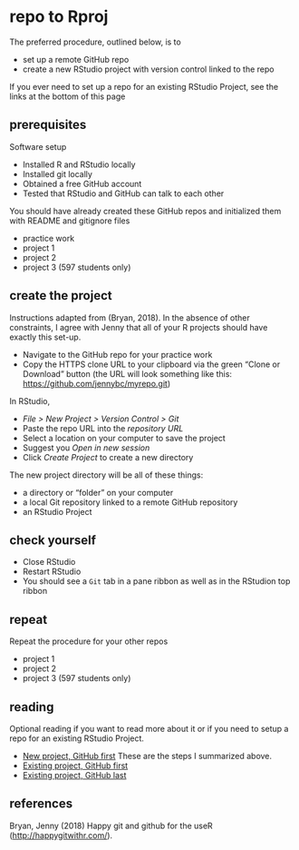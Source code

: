
# repo to Rproj

The preferred procedure, outlined below, is to

  - set up a remote GitHub repo
  - create a new RStudio project with version control linked to the repo

If you ever need to set up a repo for an existing RStudio Project, see
the links at the bottom of this page

## prerequisites

Software setup

  - Installed R and RStudio locally
  - Installed git locally
  - Obtained a free GitHub account
  - Tested that RStudio and GitHub can talk to each other

You should have already created these GitHub repos and initialized them
with README and gitignore files

  - practice work
  - project 1
  - project 2
  - project 3 (597 students only)

## create the project

Instructions adapted from (Bryan, 2018). In the absence of other
constraints, I agree with Jenny that all of your R projects should have
exactly this set-up.

  - Navigate to the GitHub repo for your practice work
  - Copy the HTTPS clone URL to your clipboard via the green “Clone or
    Download” button (the URL will look something like this:
    <https://github.com/jennybc/myrepo.git>)

In RStudio,

  - *File \> New Project \> Version Control \> Git*
  - Paste the repo URL into the *repository URL*  
  - Select a location on your computer to save the project  
  - Suggest you *Open in new session*
  - Click *Create Project* to create a new directory

The new project directory will be all of these things:

  - a directory or “folder” on your computer
  - a local Git repository linked to a remote GitHub repository
  - an RStudio Project

## check yourself

  - Close RStudio
  - Restart RStudio
  - You should see a `Git` tab in a pane ribbon as well as in the
    RStudion top ribbon

## repeat

Repeat the procedure for your other repos

  - project 1
  - project 2
  - project 3 (597 students only)

## reading

Optional reading if you want to read more about it or if you need to
setup a repo for an existing RStudio Project.

  - [New project, GitHub
    first](http://happygitwithr.com/new-github-first.html) These are the
    steps I summarized above.
  - [Existing project, GitHub
    first](http://happygitwithr.com/existing-github-first.html)
  - [Existing project, GitHub
    last](http://happygitwithr.com/existing-github-last.html)

## references

<!-- ## directories  -->

<!-- I suggest that you create a course directory (folder) with sub-folders as shown:  -->

<!--     me497_reproducible_research -->

<!--       |-- practice_work -->

<!--       |-- project_1 -->

<!--       `-- project_2 -->

<!-- For 597 students, I suggest:  -->

<!--     me597_reproducible_research -->

<!--       |-- practice_work -->

<!--       |-- project_1 -->

<!--       |-- project_2 -->

<!--       `-- project_3 -->

<!-- Each subfolder will become a separate R project. To create an R project for `practice_work` -->

<!-- - Open RStudio. *File menu > New Project > Existing Directory*. Use the Browse button to find the `practice_work` folder you just created, then *Select > Create Project*.  -->

<!-- - In the future, repeat the steps to create R projects for each of your reproducibility projects.  -->

<!-- - In practice, you would create an R project for any specific piece of work that creates one or more reports, for example, an article, a contract, a workshop, a course---whatever you wish to define as a project.  -->

<!-- ## test it  -->

<!-- - Close RStudio  -->

<!-- - Open RStudio. No error statements should appear (we hope).  -->

<!-- - If an RStudio project is open, *File > Close Project*. No errors?  -->

<!-- - Open an RStudio project with *File > Open Project*. No -->

<!-- errors?  -->

<!-- ## create top level library for packages -->

<!-- Packages are like "apps" for R. If we store packages in a directory separate from the base R installation, then when you update the R version you are using, you don't have to reinstall every package, saving a lot of time. -->

<!-- At the top level of your drive, create a new directory named "R". In that directory create a new folder named "library", for example, -->

<!-- -   Windows: `C:/R/library` -->

<!-- -   Linux: `~/R/library` -->

<!-- ## the *.Renviron* file -->

<!-- The `.Renviron` file is a text file that directs R packages to be installed in the *R/library* directory you just created. -->

<!-- To create the file, with RStudio open, create a new text file, -->

<!-- *File menu &gt; New File &gt; Text File*. -->

<!-- Save the file to your project directory using the filename *.Renviron* -->

<!-- In this file, write one line of text, -->

<!-- -   Windows: `R_LIBS_USER="C:/R/library"` -->

<!-- -   Linux: `R_LIBS_USER="~/R/library"` -->

<!-- Whenever you create a new RStudio Project, paste a copy of the *.Renviron* file in the project root directory. -->

<!-- At this point, your `practice_work` directory should include: -->

<!--     practice_work -->

<!--         |-- practice_work.Rproj -->

<!--         `-- .Renviron -->

<!-- ## test it -->

<!-- -   Now let's see if the library path you made works. The RStudio interface is divided into 4 window panes. In the lower right pane, select *Packages &gt; Install* -->

<!-- -   In the dialog box that appears, the Install to Library strip should show the path to the *library* directory you created earlier, for example, Windows should show `C:/R/library [Default]` and Linux should show `~/R/library [Default]`. -->

<!-- -   In the Packages entry box, type `plyr` and click Install. If all goes well, you'll see something like this in the lower left pane (the R Console). -->

<!-- ``` r -->

<!-- Installing package into "C:/R/library" (as "lib" is unspecified) -->

<!-- trying URL "http://ftp.ussg.iu.edu/CRAN/bin/windows/contrib/3.1/plyr_1.8.1.zip" -->

<!-- Content type "application/zip" length 1149242 bytes (1.1 Mb) -->

<!-- opened URL -->

<!-- downloaded 1.1 Mb -->

<!-- package "plyr" successfully unpacked and MD5 sums checked -->

<!-- > -->

<!-- ``` -->

<!-- ## install the tidyverse -->

<!-- Once you have successfully completed this work, install the [tidyverse](https://www.tidyverse.org/) for a set of packages we will use regularly.  -->

<div id="refs" class="references">

<div id="ref-bryan2018">

Bryan, Jenny (2018) Happy git and github for the useR
(<http://happygitwithr.com/>).

</div>

</div>
